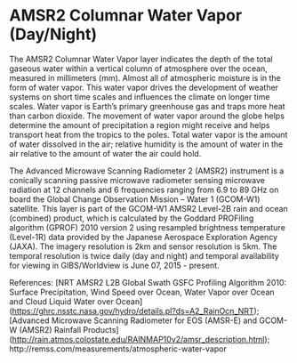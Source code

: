 # AMSR2 Columnar Water Vapor (Day/Night)
The AMSR2 Columnar Water Vapor layer indicates the depth of the total gaseous water within a vertical column of atmosphere over the ocean, measured in millimeters (mm).  Almost all of atmospheric moisture is in the form of water vapor. This water vapor drives the development of weather systems on short time scales and influences the climate on longer time scales. Water vapor is Earth’s primary greenhouse gas and traps more heat than carbon dioxide. The movement of water vapor around the globe helps determine the amount of precipitation a region might receive and helps transport heat from the tropics to the poles. Total water vapor is the amount of water dissolved in the air; relative humidity is the amount of water in the air relative to the amount of water the air could hold.

The Advanced Microwave Scanning Radiometer 2 (AMSR2) instrument is a conically scanning passive microwave radiometer sensing microwave radiation at 12 channels and 6 frequencies ranging from 6.9 to 89 GHz on board the Global Change Observation Mission – Water 1 (GCOM-W1) satellite. This layer is part of the GCOM-W1 AMSR2 Level-2B rain and ocean (combined) product, which is calculated by the Goddard PROFiling algorithm (GPROF) 2010 version 2 using resampled brightness temperature (Level-1R) data provided by the Japanese Aerospace Exploration Agency (JAXA). The imagery resolution is 2km and sensor resolution is 5km. The temporal resolution is twice daily (day and night) and temporal availability for viewing in GIBS/Worldview is June 07, 2015 - present.

References: [NRT AMSR2 L2B Global Swath GSFC Profiling Algorithm 2010: Surface Precipitation, Wind Speed over Ocean, Water Vapor over Ocean and Cloud Liquid Water over Ocean] (https://ghrc.nsstc.nasa.gov/hydro/details.pl?ds=A2_RainOcn_NRT); [Advanced Microwave Scanning Radiometer for EOS (AMSR-E) and GCOM-W (AMSR2) Rainfall Products] (http://rain.atmos.colostate.edu/RAINMAP10v2/amsr_description.html); http://[]()remss.com/measurements/atmospheric-water-vapor 
